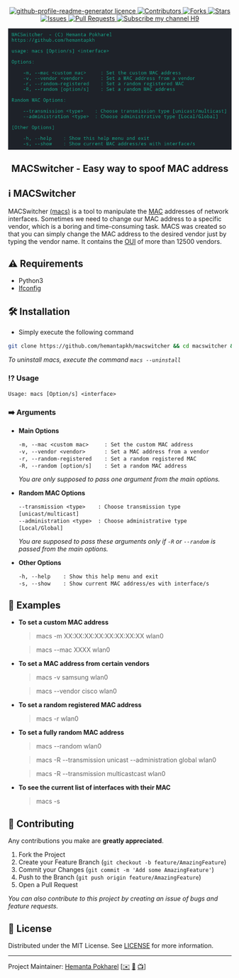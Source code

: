 <p align="center">
<a href="https://github.com/hemantapkh/macswitcher/blob/master/LICENSE" target="blank">
<img src="https://img.shields.io/github/license/hemantapkh/macswitcher?style=flat-square" alt="github-profile-readme-generator licence" />
</a>
<a href="https://github.com/hemantapkh/macswitcher/graphs/contributors" target="blank">
<img src="https://img.shields.io/github/contributors/hemantapkh/macswitcher.svg?style=flat-square" alt="Contributors" />
</a>
<a href="https://github.com/hemantapkh/macswitcher/fork" target="blank">
<img src="https://img.shields.io/github/forks/hemantapkh/macswitcher.svg?style=flat-square" alt="Forks"/>
</a>
<a href="https://github.com/hemantapkh/macswitcher/stargazers" target="blank">
<img src="https://img.shields.io/github/stars/hemantapkh/macswitcher?style=flat-square" alt="Stars"/>
</a>
<a href="https://github.com/hemantapkh/macswitcher/issues" target="blank">
<img src="https://img.shields.io/github/issues/hemantapkh/macswitcher?style=flat-square" alt="Issues"/>
</a>
<a href="https://github.com/hemantapkh/macswitcher/pulls" target="blank">
<img src="https://img.shields.io/github/issues-pr/hemantapkh/macswitcher?style=flat-square" alt="Pull Requests"/>
</a>
<a href="https://www.youtube.com/c/H9TechYouTube?sub_confirmation=1" target="blank">
<img src="https://img.shields.io/badge/Subscribe-H9-red?style=flat-square" alt="Subscribe my channel H9"/>
</a>
<p align="center">
 <img src="image/MacsMenu.png" align="center" alt="GitHub Readme Stats" />
<h2 align="center">MACSwitcher - Easy way to spoof MAC address</h2>

</p>


## ℹ️ MACSwitcher
 
MACSwitcher [(macs)](https://github.com/hemantapkh/macswitcher) is a tool to manipulate the [MAC](https://en.wikipedia.org/wiki/MAC_address) addresses of network interfaces. Sometimes we need to change our MAC address to a specific vendor, which is a boring and time-consuming task. MACS was created so that you can simply change the MAC address to the desired vendor just by typing the vendor name. It contains the [OUI](https://en.wikipedia.org/wiki/Organizationally_unique_identifier) of more than 12500 vendors.


 ##  ⚠️ Requirements

- Python3
- [Ifconfig](https://en.wikipedia.org/wiki/Ifconfig)



## 🛠️ Installation

* Simply execute the following command

```bash
git clone https://github.com/hemantapkh/macswitcher && cd macswitcher && sudo bash install.sh --install
```

*To uninstall macs, execute the command `macs --uninstall`*


### ⁉️ Usage

```Usage: macs [Option/s] <interface>```

### ➡️ Arguments
  
  - **Main Options**

    ```
    -m, --mac <custom mac>     : Set the custom MAC address
    -v, --vendor <vendor>      : Set a MAC address from a vendor
    -r, --random-registered    : Set a random registered MAC
    -R, --random [option/s]    : Set a random MAC address
    ```

    *You are only supposed to pass one argument from the main options.*
      
  - **Random MAC Options**

    ```
    --transmission <type>    : Choose transmission type [unicast/multicast]
    --administration <type>  : Choose administrative type [Local/Global]
    ```

    *You are supposed to pass these arguments only if `-R` or `--random` is passed from the main options.*

  - **Other Options**

    ```
    -h, --help    : Show this help menu and exit
    -s, --show    : Show current MAC address/es with interface/s
    ```


## 🎯 Examples

- **To set a custom MAC address**
    > macs -m XX:XX:XX:XX:XX:XX:XX:XX wlan0

    > macs --mac XXXX wlan0

- **To set a MAC address from certain vendors**
    > macs -v samsung wlan0
    
    > macs --vendor cisco wlan0

- **To set a random registered MAC address**
    > macs -r  wlan0

- **To set a fully random MAC address**
   > macs --random wlan0 
   
   > macs -R --transmission unicast --administration global wlan0 

    > macs -R --transmission multicastcast wlan0

- **To see the current list of interfaces with their MAC**
    > macs -s


## 💚 Contributing

Any contributions you make are **greatly appreciated**.

1. Fork the Project
2. Create your Feature Branch (`git checkout -b feature/AmazingFeature`)
3. Commit your Changes (`git commit -m 'Add some AmazingFeature'`)
4. Push to the Branch (`git push origin feature/AmazingFeature`)
5. Open a Pull Request

*You can also contribute to this project by creating an issue of bugs and feature requests.*


## 🔑 License

Distributed under the MIT License. See [LICENSE](LICENSE) for more information.

-----
Project Maintainer: [Hemanta Pokharel](https://github.com/hemantapkh/) [[✉️](mailto:hemantapkh@gmail.com) [💬](https://t.me/hemantapkh) [📺](https://youtube.com/h9techyoutube)]
